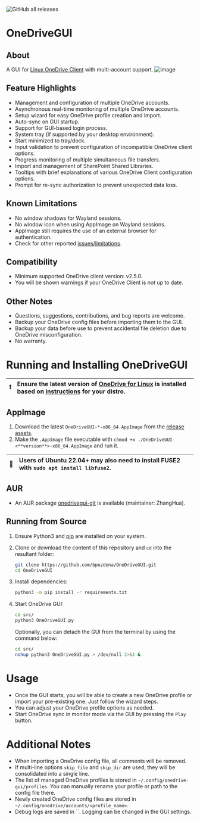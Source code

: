 ![GitHub all releases](https://img.shields.io/github/downloads/bpozdena/OneDriveGUI/total)

# OneDriveGUI

## About
A GUI for [Linux OneDrive Client](https://github.com/abraunegg/onedrive) with multi-account support.
![image](https://github.com/user-attachments/assets/00769399-1a65-4648-8705-7dee81ee4f52)

## Feature Highlights  
- Management and configuration of multiple OneDrive accounts.
- Asynchronous real-time monitoring of multiple OneDrive accounts.
- Setup wizard for easy OneDrive profile creation and import.
- Auto-sync on GUI startup.
- Support for GUI-based login process.
- System tray (if supported by your desktop environment).
- Start minimized to tray/dock.
- Input validation to prevent configuration of incompatible OneDrive client options.
- Progress monitoring of multiple simultaneous file transfers.
- Import and management of SharePoint Shared Libraries.
- Tooltips with brief explanations of various OneDrive Client configuration options.
- Prompt for re-sync authorization to prevent unexpected data loss.

## Known Limitations
- No window shadows for Wayland sessions.
- No window icon when using AppImage on Wayland sessions.
- AppImage still requires the use of an external browser for authentication.
- Check for other reported [issues/limitations](https://github.com/bpozdena/OneDriveGUI/issues). 

## Compatibility
- Minimum supported OneDrive client version: v2.5.0.
- You will be shown warnings if your OneDrive Client is not up to date.

## Other Notes
- Questions, suggestions, contributions, and bug reports are welcome. 
- Backup your OneDrive config files before importing them to the GUI.
- Backup your data before use to prevent accidental file deletion due to OneDrive misconfiguration. 
- No warranty.

# Running and Installing OneDriveGUI
| :exclamation:        | Ensure the latest version of [OneDrive for Linux](https://abraunegg.github.io/) is installed based on [instructions](https://github.com/abraunegg/onedrive/blob/master/docs/INSTALL.md) for your distro. |
|-----------------------|:----------------------------------------------------------------------------------------------------------------|

## AppImage 
1) Download the latest `OneDriveGUI-*-x86_64.AppImage` from the [release assets](https://github.com/bpozdena/OneDriveGUI/releases).
1) Make the `.AppImage` file executable with `chmod +x ./OneDriveGUI-<**version**>-x86_64.AppImage` and run it. 

| :memo:        | Users of Ubuntu 22.04+ may also need to install FUSE2 with `sudo apt install libfuse2`.      |
|---------------|:--------------------------------------------------------------------------------------------|

## AUR
- An AUR package [onedrivegui-git](https://aur.archlinux.org/packages/onedrivegui-git) is available (maintainer: ZhangHua).

## Running from Source

1) Ensure Python3 and [pip](https://pip.pypa.io/en/stable/installation/) are installed on your system. 
1) Clone or download the content of this repository and `cd` into the resultant folder:
    ```sh
    git clone https://github.com/bpozdena/OneDriveGUI.git
    cd OneDriveGUI
    ```
1) Install dependencies:
    ```sh
    python3 -m pip install -r requirements.txt
    ```

1) Start OneDrive GUI:
    ```sh
    cd src/
    python3 OneDriveGUI.py
    ```

    Optionally, you can detach the GUI from the terminal by using the command below:
    ```sh
    cd src/
    nohup python3 OneDriveGUI.py > /dev/null 2>&1 &
    ```

# Usage
- Once the GUI starts, you will be able to create a new OneDrive profile or import your pre-existing one. Just follow the wizard steps.
- You can adjust your OneDrive profile options as needed. 
- Start OneDrive sync in monitor mode via the GUI by pressing the `Play` button.

# Additional Notes
- When importing a OneDrive config file, all comments will be removed.
- If multi-line options `skip_file` and `skip_dir` are used, they will be consolidated into a single line.
- The list of managed OneDrive profiles is stored in `~/.config/onedrive-gui/profiles`. You can manually rename your profile or path to the config file there.
- Newly created OneDrive config files are stored in `~/.config/onedrive/accounts/<profile_name>`.
- Debug logs are saved in ``. Logging can be changed in the GUI settings.
